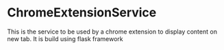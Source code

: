 # ChromeExtensionService
This is the service to be used by a chrome extension to display content on new tab. It is build using flask framework
